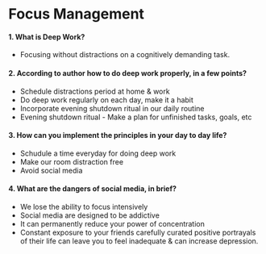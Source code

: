 # Focus Management

#### 1. What is Deep Work?

* Focusing without distractions on a cognitively demanding task.

#### 2. According to author how to do deep work properly, in a few points?

* Schedule distractions period at home & work
* Do deep work regularly on each day, make it a habit
* Incorporate evening shutdown ritual in our daily routine
* Evening shutdown ritual - Make a plan for unfinished tasks, goals, etc

#### 3. How can you implement the principles in your day to day life?

* Schudule a time everyday for doing deep work
* Make our room distraction free
* Avoid social media

#### 4. What are the dangers of social media, in brief?

* We lose the ability to focus intensively
* Social media are designed to be addictive
* It can permanently reduce your power of concentration
* Constant exposure to your friends carefully curated positive portrayals of their life can leave you to feel inadequate & can increase depression.